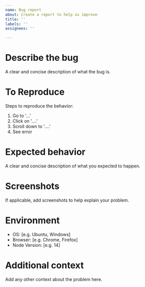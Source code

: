 ```yaml
---
name: Bug report
about: Create a report to help us improve
title: ''
labels: ''
assignees: ''

---
```


# Describe the bug
A clear and concise description of what the bug is.

# To Reproduce
Steps to reproduce the behavior:
1. Go to '...'
2. Click on '....'
3. Scroll down to '....'
4. See error

# Expected behavior
A clear and concise description of what you expected to happen.

# Screenshots
If applicable, add screenshots to help explain your problem.

# Environment
 - OS: [e.g. Ubuntu, Windows]
 - Browser: [e.g. Chrome, Firefox]
 - Node Version: [e.g. 14]

# Additional context
Add any other context about the problem here.
